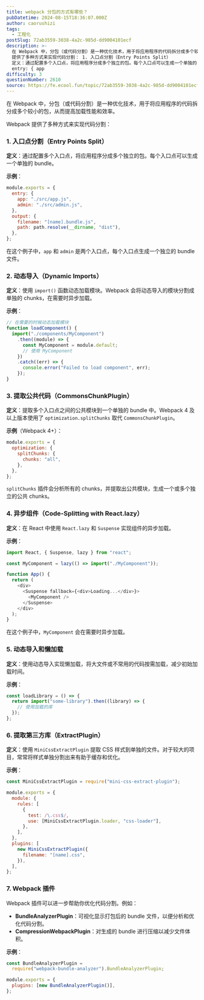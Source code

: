 ```yaml
---
title: webpack 分包的方式有哪些？
pubDatetime: 2024-08-15T18:36:07.000Z
author: caorushizi
tags:
  - 工程化
postSlug: 72ab3559-3038-4a2c-985d-dd9004101ecf
description: >-
  在 Webpack 中，分包（或代码分割）是一种优化技术，用于将应用程序的代码拆分成多个较小的包，从而提高加载性能和效率。 Webpack
  提供了多种方式来实现代码分割： 1. 入口点分割（Entry Points Split）
  定义：通过配置多个入口点，将应用程序分成多个独立的包。每个入口点可以生成一个单独的 bundle。 示例： module.exports = {
  entry: { app
difficulty: 3
questionNumber: 2610
source: https://fe.ecool.fun/topic/72ab3559-3038-4a2c-985d-dd9004101ecf
---
```


在 Webpack 中，分包（或代码分割）是一种优化技术，用于将应用程序的代码拆分成多个较小的包，从而提高加载性能和效率。

Webpack 提供了多种方式来实现代码分割：

### **1. 入口点分割（Entry Points Split）**

**定义**：通过配置多个入口点，将应用程序分成多个独立的包。每个入口点可以生成一个单独的 bundle。

**示例**：

```javascript
module.exports = {
  entry: {
    app: "./src/app.js",
    admin: "./src/admin.js",
  },
  output: {
    filename: "[name].bundle.js",
    path: path.resolve(__dirname, "dist"),
  },
};
```

在这个例子中，`app` 和 `admin` 是两个入口点，每个入口点生成一个独立的 bundle 文件。

### **2. 动态导入（Dynamic Imports）**

**定义**：使用 `import()` 函数动态加载模块。Webpack 会将动态导入的模块分割成单独的 chunks，在需要时异步加载。

**示例**：

```javascript
// 在需要的时候动态加载模块
function loadComponent() {
  import("./components/MyComponent")
    .then((module) => {
      const MyComponent = module.default;
      // 使用 MyComponent
    })
    .catch((err) => {
      console.error("Failed to load component", err);
    });
}
```

### **3. 提取公共代码（CommonsChunkPlugin）**

**定义**：提取多个入口点之间的公共模块到一个单独的 bundle 中。Webpack 4 及以上版本使用了 `optimization.splitChunks` 取代 `CommonsChunkPlugin`。

**示例**（Webpack 4+）：

```javascript
module.exports = {
  optimization: {
    splitChunks: {
      chunks: "all",
    },
  },
};
```

`splitChunks` 插件会分析所有的 chunks，并提取出公共模块，生成一个或多个独立的公共 chunks。

### **4. 异步组件（Code-Splitting with React.lazy）**

**定义**：在 React 中使用 `React.lazy` 和 `Suspense` 实现组件的异步加载。

**示例**：

```javascript
import React, { Suspense, lazy } from "react";

const MyComponent = lazy(() => import("./MyComponent"));

function App() {
  return (
    <div>
      <Suspense fallback={<div>Loading...</div>}>
        <MyComponent />
      </Suspense>
    </div>
  );
}
```

在这个例子中，`MyComponent` 会在需要时异步加载。

### **5. 动态导入和懒加载**

**定义**：使用动态导入实现懒加载，将大文件或不常用的代码按需加载，减少初始加载时间。

**示例**：

```javascript
const loadLibrary = () => {
  return import("some-library").then((library) => {
    // 使用加载的库
  });
};
```

### **6. 提取第三方库（ExtractPlugin）**

**定义**：使用 `MiniCssExtractPlugin` 提取 CSS 样式到单独的文件。对于较大的项目，常常将样式单独分割出来有助于缓存和优化。

**示例**：

```javascript
const MiniCssExtractPlugin = require("mini-css-extract-plugin");

module.exports = {
  module: {
    rules: [
      {
        test: /\.css$/,
        use: [MiniCssExtractPlugin.loader, "css-loader"],
      },
    ],
  },
  plugins: [
    new MiniCssExtractPlugin({
      filename: "[name].css",
    }),
  ],
};
```

### **7. Webpack 插件**

Webpack 插件可以进一步帮助你优化代码分割。例如：

- **BundleAnalyzerPlugin**：可视化显示打包后的 bundle 文件，以便分析和优化代码分割。
- **CompressionWebpackPlugin**：对生成的 bundle 进行压缩以减少文件体积。

**示例**：

```javascript
const BundleAnalyzerPlugin =
  require("webpack-bundle-analyzer").BundleAnalyzerPlugin;

module.exports = {
  plugins: [new BundleAnalyzerPlugin()],
};
```
